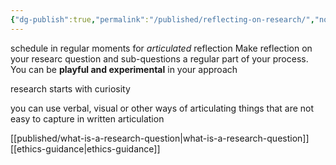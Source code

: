 ```yaml
---
{"dg-publish":true,"permalink":"/published/reflecting-on-research/","noteIcon":""}
---
```


schedule in regular moments for _articulated_ reflection
	Make reflection on your researc question and sub-questions a regular part of your process. You can be **playful and experimental** in your approach

research starts with curiosity

you can use verbal, visual or other ways of articulating things that are not easy to capture in written articulation 

[[published/what-is-a-research-question\|what-is-a-research-question]]
[[ethics-guidance\|ethics-guidance]]

